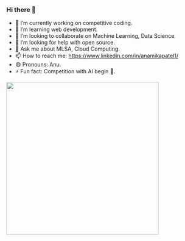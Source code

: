 
### Hi there 👋
- 🔭 I’m currently working on competitive coding.
- 🌱 I’m learning web development.
- 👯 I’m looking to collaborate on Machine Learning, Data Science.
- 🤔 I’m looking for help with open source.
- 💬 Ask me about MLSA, Cloud Computing.
- 📫 How to reach me: https://www.linkedin.com/in/anamikapatel1/
- 😄 Pronouns: Anu.
- ⚡ Fun fact: Competition with AI begin 🤡.


<img src="https://user-images.githubusercontent.com/51049128/125428671-c339d85b-7c93-4f91-924c-26b12aa1d6ab.png" width="400" height="400">
 
